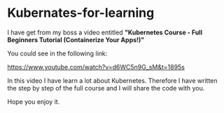 # Kubernates-for-learning
I have get from my boss a video entitled **"Kubernetes Course - Full Beginners Tutorial (Containerize Your Apps!)"**

You could see in the following link:

    
 https://www.youtube.com/watch?v=d6WC5n9G_sM&t=1895s
 
      
In this video I have learn a lot about Kubernetes. Therefore I have written the step by step of the full course and I will share the code with you.

Hope you enjoy it.
